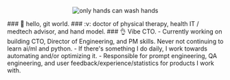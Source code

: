 <p align="center">
  <img src="https://i.pinimg.com/736x/5c/6e/b0/5c6eb0761aefab98ce730260b1f9d1d8.jpg" alt="only hands can wash hands" />
</p>
### 👋 hello, git world.
### :v: doctor of physical therapy, health IT / medtech advisor, and hand model.
### 👌 Vibe CTO.
- Currently working on building CTO, Director of Engineering, and PM skills. Never not continuing to learn ai/ml and python.
- If there's something I do daily, I work towards automating and/or optimizing it.
- Responsible for prompt engineering, QA engineering, and user feedback/experience/statistics for products I work with.

<!--
wow ur HERE!
-->
